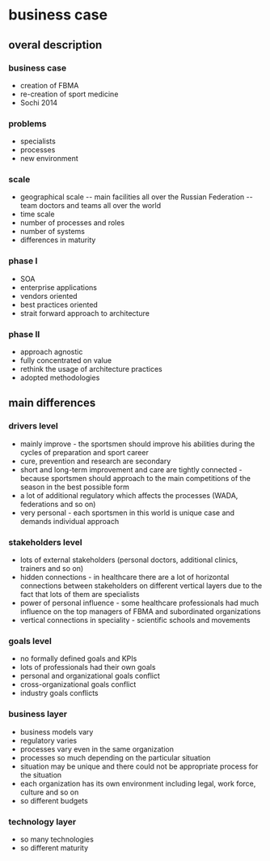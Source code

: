 # business case

## overal description

### business case
- creation of FBMA
- re-creation of sport medicine
- Sochi 2014
### problems
- specialists
- processes
- new environment
### scale
- geographical scale
-- main facilities all over the Russian Federation
-- team doctors and teams all over the world
- time scale
- number of processes and roles
- number of systems
- differences in maturity
### phase I
- SOA
- enterprise applications
- vendors oriented
- best practices oriented
- strait forward approach to architecture
### phase II
- approach agnostic
- fully concentrated on value
- rethink the usage of architecture practices
- adopted methodologies

## main differences

### drivers level
- mainly improve - the sportsmen should improve his abilities during the cycles of preparation and sport career
- cure, prevention and research are secondary
- short and long-term improvement and care are tightly connected - because sportsmen should approach to the main competitions of the season in the best possible form
- a lot of additional regulatory which affects the processes (WADA, federations and so on)
- very personal - each sportsmen in this world is unique case and demands individual approach
### stakeholders level
- lots of external stakeholders (personal doctors, additional clinics, trainers and so on)
- hidden connections - in healthcare there are a lot of horizontal connections between stakeholders on different vertical layers due to the fact that lots of them are specialists
- power of personal influence - some healthcare professionals had much influence on the top managers of FBMA and subordinated organizations 
- vertical connections in speciality - scientific schools and movements
### goals level
- no formally defined goals and KPIs
- lots of professionals had their own goals
- personal and organizational goals conflict
- cross-organizational goals conflict
- industry goals conflicts
### business layer
- business models vary
- regulatory varies 
- processes vary even in the same organization
- processes so much depending on the particular situation 
- situation may be unique and there could not be appropriate process for the situation
- each organization has its own environment including legal, work force, culture and so on
- so different budgets
### technology layer
- so many technologies
- so different maturity
